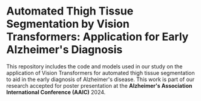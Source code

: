 # Automated Thigh Tissue Segmentation by Vision Transformers: Application for Early Alzheimer's Diagnosis

This repository includes the code and models used in our study on the application of Vision Transformers for automated thigh tissue segmentation to aid in the early diagnosis of Alzheimer's disease. This work is part of our research accepted for poster presentation at the **Alzheimer's Association International Conference (AAIC)** 2024.
